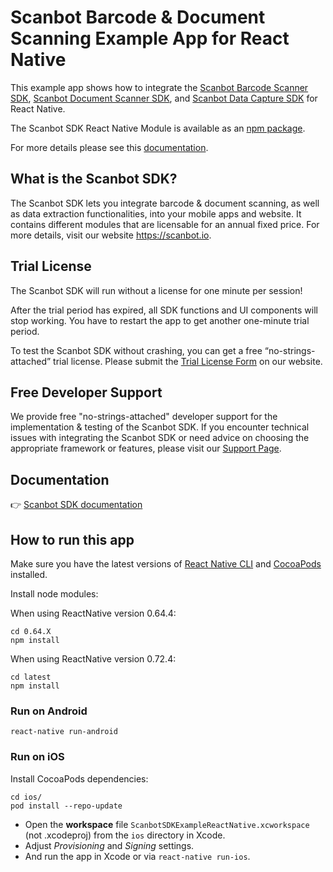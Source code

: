 # Scanbot Barcode & Document Scanning Example App for React Native

This example app shows how to integrate the [Scanbot Barcode Scanner SDK](https://scanbot.io/developer/react-native-barcode-scanner/), [Scanbot Document Scanner SDK](https://scanbot.io/developer/react-native-document-scanner/), and [Scanbot Data Capture SDK](https://scanbot.io/developer/react-native-data-capture/) for React Native.

The Scanbot SDK React Native Module is available as an [npm package](https://www.npmjs.com/package/react-native-scanbot-sdk).

For more details please see this [documentation](https://docs.scanbot.io/document-scanner-sdk/react-native/introduction/).


## What is the Scanbot SDK?

The Scanbot SDK lets you integrate barcode & document scanning, as well as data extraction functionalities, into your mobile apps and website. It contains different modules that are licensable for an annual fixed price. For more details, visit our website https://scanbot.io.


## Trial License

The Scanbot SDK will run without a license for one minute per session!

After the trial period has expired, all SDK functions and UI components will stop working. You have to restart the app to get another one-minute trial period.

To test the Scanbot SDK without crashing, you can get a free “no-strings-attached” trial license. Please submit the [Trial License Form](https://scanbot.io/trial/) on our website.

## Free Developer Support

We provide free "no-strings-attached" developer support for the implementation & testing of the Scanbot SDK.
If you encounter technical issues with integrating the Scanbot SDK or need advice on choosing the appropriate
framework or features, please visit our [Support Page](https://docs.scanbot.io/support/).

## Documentation
👉 [Scanbot SDK documentation](https://docs.scanbot.io/document-scanner-sdk/react-native/introduction/)

## How to run this app

Make sure you have the latest versions of [React Native CLI](https://facebook.github.io/react-native/)
and [CocoaPods](https://cocoapods.org/) installed.

Install node modules:

When using ReactNative version 0.64.4:

```
cd 0.64.X
npm install
```

When using ReactNative version 0.72.4:

```
cd latest
npm install
```

### Run on Android

```
react-native run-android
```

### Run on iOS

Install CocoaPods dependencies:

```
cd ios/
pod install --repo-update
```

- Open the **workspace** file `ScanbotSDKExampleReactNative.xcworkspace` (not .xcodeproj) from the `ios` directory in Xcode.
- Adjust *Provisioning* and *Signing* settings.
- And run the app in Xcode or via `react-native run-ios`.
